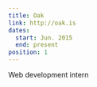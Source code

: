```yaml
---
title: Oak
link: http://oak.is
dates:
  start: Jun. 2015
  end: present
position: 1
---
```


Web development intern
